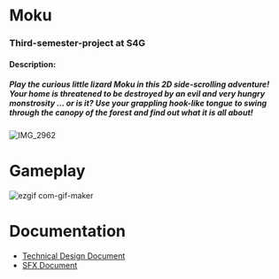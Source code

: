 # Moku
### Third-semester-project at S4G
#### Description:

##### Play the  curious little lizard Moku in this 2D side-scrolling adventure! Your home is threatened to be destroyed by an evil and very hungry monstrosity ... or is it? Use your grappling hook-like tongue to swing through the canopy of the forest and find out what it is all about!


![IMG_2962](https://user-images.githubusercontent.com/73071252/155979551-2accb6f4-f73a-432d-bda7-04728155117c.jpg)

# Gameplay 

![ezgif com-gif-maker](https://user-images.githubusercontent.com/73071252/155980646-5991b81d-bee8-43eb-aedf-e8048d2c38d5.gif)

# Documentation
- [Technical Design Document](https://github.com/geroj12/Moku/files/8170122/TDD.pdf)
- [SFX Document]([SFXDocument.pdf](https://github.com/geroj12/Moku/files/8170223/SFXDocument.pdf))

